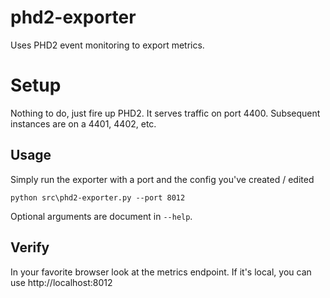 # phd2-exporter
Uses PHD2 event monitoring to export metrics.

# Setup

Nothing to do, just fire up PHD2.  It serves traffic on port 4400.  Subsequent instances are on a 4401, 4402, etc.

## Usage

Simply run the exporter with a port and the config you've created / edited

```shell
python src\phd2-exporter.py --port 8012
```

Optional arguments are document in `--help`.

## Verify

In your favorite browser look at the metrics endpoint.  If it's local, you can use http://localhost:8012
